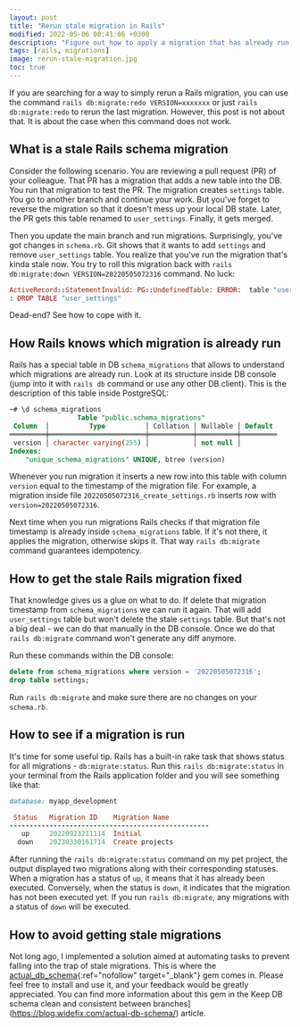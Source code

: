 ```yaml
---
layout: post
title: "Rerun stale migration in Rails"
modified: 2022-05-06 00:41:06 +0300
description: "Figure out how to apply a migration that has already run and the standard rake migration-related tasks don't work."
tags: [rails, migrations]
image: rerun-stale-migration.jpg
toc: true
---
```


If you are searching for a way to simply rerun a Rails migration, you can use the command `rails db:migrate:redo VERSION=xxxxxxx` or just `rails db:migrate:redo` to rerun the last migration. However, this post is not about that. It is about the case when this command does not work.

## What is a stale Rails schema migration

Consider the following scenario. You are reviewing a pull request (PR) of your colleague.
That PR has a migration that adds a new table into the DB.
You run that migration to test the PR. The migration creates `settings` table.
You go to another branch and continue your work. But you've forget to reverse the migration so that it doesn't mess up your local DB state.
Later, the PR gets this table renamed to `user_settings`. Finally, it gets merged.

Then you update the main branch and run migrations. Surprisingly, you've got changes in `schema.rb`.
Git shows that it wants to add `settings` and remove `user_settings` table.
You realize that you've run the migration that's kinda stale now.
You try to roll this migration back with `rails db:migrate:down VERSION=20220505072316` command. No luck:

```ruby
ActiveRecord::StatementInvalid: PG::UndefinedTable: ERROR:  table "user_settings" does not exist
: DROP TABLE "user_settings"
```

Dead-end? See how to cope with it.

## How Rails knows which migration is already run

Rails has a special table in DB `schema_migrations` that allows to understand which migrations are already run.
Look at its structure inside DB console (jump into it with `rails db` command or use any other DB client).
This is the description of this table inside PostgreSQL:

```sql
~# \d schema_migrations
                 Table "public.schema_migrations"
 Column  │          Type          │ Collation │ Nullable │ Default
═════════╪════════════════════════╪═══════════╪══════════╪═════════
 version │ character varying(255) │           │ not null │
Indexes:
    "unique_schema_migrations" UNIQUE, btree (version)
```

Whenever you run migration it inserts a new row into this table with column `version` equal to the timestamp of the migration file.
For example, a migration inside file `20220505072316_create_settings.rb` inserts row with `version=20220505072316`.

Next time when you run migrations Rails checks if that migration file timestamp is already inside `schema_migrations` table.
If it's not there, it applies the migration, otherwise skips it. That way `rails db:migrate` command guarantees idempotency.

## How to get the stale Rails migration fixed

That knowledge gives us a glue on what to do. If delete that migration timestamp from `schema_migrations` we can run it again.
That will add `user_settings` table but won't delete the stale `settings` table. But that's not a big deal - we can do that manually in the DB console.
Once we do that `rails db:migrate` command won't generate any diff anymore.

Run these commands within the DB console:

```sql
delete from schema_migrations where version = '20220505072316';
drop table settings;
```

Run `rails db:migrate` and make sure there are no changes on your `schema.rb`.

## How to see if a migration is run

It's time for some useful tip. Rails has a built-in rake task that shows status for all migrations - `db:migrate:status`.
Run this `rails db:migrate:status` in your terminal from the Rails application folder and you will see something like that:

```ruby
database: myapp_development

 Status   Migration ID    Migration Name
--------------------------------------------------
   up     20220923211114  Initial
  down    20230330161714  Create projects
```

After running the `rails db:migrate:status` command on my pet project, the output displayed two migrations along with their corresponding statuses. When a migration has a status of `up`, it means that it has already been executed. Conversely, when the status is `down`, it indicates that the migration has not been executed yet. If you run `rails db:migrate`, any migrations with a status of `down` will be executed.

## How to avoid getting stale migrations

Not long ago, I implemented a solution aimed at automating tasks to prevent falling into the trap of stale migrations. This is where the [actual_db_schema](https://github.com/widefix/actual_db_schema){:ref="nofollow" target="_blank"} gem comes in. Please feel free to install and use it, and your feedback would be greatly appreciated. You can find more information about this gem in the Keep DB schema clean and consistent between branches](https://blog.widefix.com/actual-db-schema/) article.
